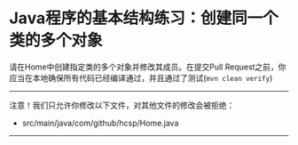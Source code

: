 # Java程序的基本结构练习：创建同一个类的多个对象

请在Home中创建指定类的多个对象并修改其成员。在提交Pull Request之前，你应当在本地确保所有代码已经编译通过，并且通过了测试(`mvn clean verify`)

-----
注意！我们只允许你修改以下文件，对其他文件的修改会被拒绝：
- src/main/java/com/github/hcsp/Home.java
-----




